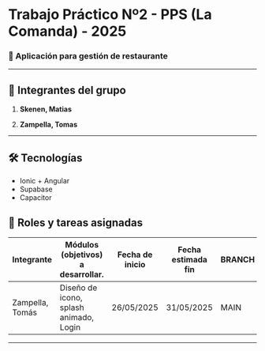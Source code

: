 # Trabajo Práctico Nº2 - PPS (La Comanda) - 2025

### 📱 Aplicación para gestión de restaurante

---

## 👥 Integrantes del grupo

1. **Skenen, Matias**  

2. **Zampella, Tomas**  
---

## 🛠️ Tecnologías
- Ionic + Angular
- Supabase
- Capacitor

## 💼 Roles y tareas asignadas

| Integrante          | Módulos (objetivos) a desarrollar.                     | Fecha de inicio | Fecha estimada fin | BRANCH|
|---------------------|--------------------------------------------------------|-----------------|--------------------|-------|   
| Zampella, Tomás     | Diseño de icono, splash animado, Login                 | 26/05/2025      | 31/05/2025         |MAIN   |

---
